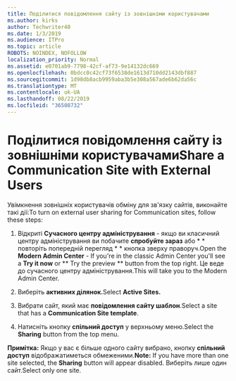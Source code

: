 ```yaml
---
title: Поділитися повідомлення сайту із зовнішніми користувачами
ms.author: kirks
author: Techwriter40
ms.date: 1/3/2019
ms.audience: ITPro
ms.topic: article
ROBOTS: NOINDEX, NOFOLLOW
localization_priority: Normal
ms.assetid: e0701ab9-7798-42cf-af73-9e14132dc669
ms.openlocfilehash: 0bdcc0c42cf73f6538de1613d710dd2143dbf887
ms.sourcegitcommit: 1d98db8acb9959aba3b5e308a567ade6b62da56c
ms.translationtype: MT
ms.contentlocale: uk-UA
ms.lasthandoff: 08/22/2019
ms.locfileid: "36508732"
---
```

# <a name="share-a-communication-site-with-external-users"></a><span data-ttu-id="92a83-102">Поділитися повідомлення сайту із зовнішніми користувачами</span><span class="sxs-lookup"><span data-stu-id="92a83-102">Share a Communication Site with External Users</span></span>

<span data-ttu-id="92a83-103">Увімкнення зовнішніх користувачів обміну для зв'язку сайтів, виконайте такі дії:</span><span class="sxs-lookup"><span data-stu-id="92a83-103">To turn on external user sharing for Communication sites, follow these steps:</span></span> 
  
1. <span data-ttu-id="92a83-104">Відкриті **Сучасного центру адміністрування** - якщо ви класичний центру адміністрування ви побачите **спробуйте зараз** або \* \* повторіть попередній перегляд \* \* кнопка зверху праворуч.</span><span class="sxs-lookup"><span data-stu-id="92a83-104">Open the **Modern Admin Center** - If you're in the classic Admin Center you'll see a **Try it now** or \*\* Try the preview \*\* button from the top right.</span></span> <span data-ttu-id="92a83-105">Це веде до сучасного центру адміністрування.</span><span class="sxs-lookup"><span data-stu-id="92a83-105">This will take you to the Modern Admin Center.</span></span> 
  
2. <span data-ttu-id="92a83-106">Виберіть **активних ділянок.**</span><span class="sxs-lookup"><span data-stu-id="92a83-106">Select **Active Sites.**</span></span>
  
3. <span data-ttu-id="92a83-107">Вибрати сайт, який має **повідомлення сайту шаблон**.</span><span class="sxs-lookup"><span data-stu-id="92a83-107">Select a site that has a **Communication Site template**.</span></span> 
  
4. <span data-ttu-id="92a83-108">Натисніть кнопку **спільний доступ** у верхньому меню.</span><span class="sxs-lookup"><span data-stu-id="92a83-108">Select the **Sharing** button from the top menu.</span></span> 
  
 <span data-ttu-id="92a83-109">**Примітка:** Якщо у вас є більше одного сайту вибрано, кнопку **спільний доступ** відображатиметься обмеженими.</span><span class="sxs-lookup"><span data-stu-id="92a83-109">**Note:** If you have more than one site selected, the **Sharing** button will appear disabled.</span></span> <span data-ttu-id="92a83-110">Виберіть лише один сайт.</span><span class="sxs-lookup"><span data-stu-id="92a83-110">Select only one site.</span></span> 
  

